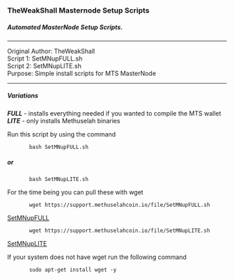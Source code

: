 ### TheWeakShall Masternode Setup Scripts  
##### Automated MasterNode Setup Scripts.  

***
Original Author: TheWeakShall  
Script 1: SetMNupFULL.sh  
Script 2: SetMNupLITE.sh  
Purpose: Simple install scripts for MTS MasterNode  
*** 
##### Variations  
**_FULL_** - installs everything needed if you wanted to compile the MTS wallet  
**_LITE_** - only installs Methuselah binaries  
 
  Run this script by using the command  

           bash SetMNupFULL.sh
#####      or
           bash SetMNupLITE.sh  
    
For the time being you can pull these with wget

           wget https://support.methuselahcoin.io/file/SetMNupFULL.sh

[SetMNupFULL](https://support.methuselahcoin.io/file/SetMNupFULL.sh)

           wget https://support.methuselahcoin.io/file/SetMNupLITE.sh

[SetMNupLITE](https://support.methuselahcoin.io/file/SetMNupLITE.sh)


If your system does not have wget run the following command
   
           sudo apt-get install wget -y
  

